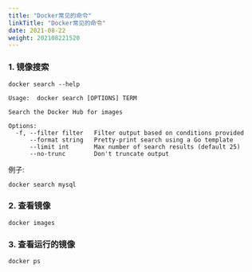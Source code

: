 ```yaml
---
title: "Docker常见的命令"
linkTitle: "Docker常见的命令"
date: 2021-08-22
weight: 202108221520
---
```


### 1. 镜像搜索

```shell
docker search --help

Usage:  docker search [OPTIONS] TERM

Search the Docker Hub for images

Options:
  -f, --filter filter   Filter output based on conditions provided
      --format string   Pretty-print search using a Go template
      --limit int       Max number of search results (default 25)
      --no-trunc        Don't truncate output
```

例子:

```shell
docker search mysql
```

### 2. 查看镜像

```shell
docker images
```

### 3. 查看运行的镜像

```java
docker ps
```

